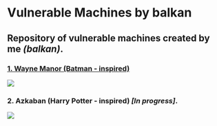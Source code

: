 # Vulnerable Machines by balkan

## Repository of vulnerable machines created by me _(balkan)_.

### [1. Wayne Manor (Batman - inspired)](https://github.com/sec-balkan/Vulnerable_Machines/tree/main/wayne_manor)

![](https://raw.githubusercontent.com/sec-balkan/Vulnerable_Machines/main/wayne_manor/img/Wayne_Manor.jpg)

### 2. Azkaban (Harry Potter - inspired) _[In progress]_.

![](https://fotos.subefotos.com/b430e30c1718a1078e5c15664bf45d63o.jpg)
